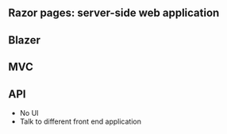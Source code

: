
## Razor pages:  server-side web application
## Blazer

## MVC

## API 
- No UI
- Talk to different front end application